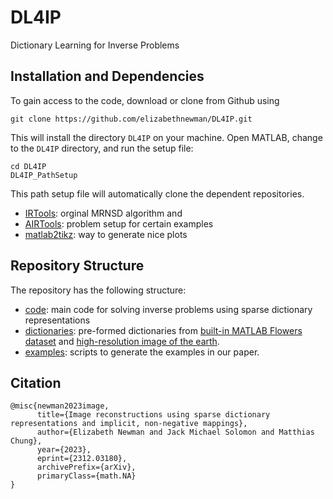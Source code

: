 # DL4IP
Dictionary Learning for Inverse Problems

## Installation and Dependencies

To gain access to the code, download or clone from Github using
```console
git clone https://github.com/elizabethnewman/DL4IP.git
```
This will install the directory ```DL4IP``` on your machine. Open MATLAB, change to the ```DL4IP``` directory, and run the setup file:
```console
cd DL4IP
DL4IP_PathSetup
```
This path setup file will automatically clone the dependent repositories. 
* [IRTools](https://github.com/jnagy1/IRtools): orginal MRNSD algorithm and 
* [AIRTools](https://github.com/jakobsj/AIRToolsII): problem setup for certain examples
* [matlab2tikz](https://github.com/matlab2tikz/matlab2tikz): way to generate nice plots




## Repository Structure

The repository has the following structure:
* [code](https://github.com/elizabethnewman/DL4IP/tree/main/code): main code for solving inverse problems using sparse dictionary representations
* [dictionaries](https://github.com/elizabethnewman/DL4IP/tree/main/dictionaries): pre-formed dictionaries from [built-in MATLAB Flowers dataset](https://www.mathworks.com/help/deeplearning/ug/data-sets-for-deep-learning.html) and [high-resolution image of the earth](https://www.cnet.com/science/stunning-high-resolution-photo-shows-earths-many-hues/).
* [examples](https://github.com/elizabethnewman/DL4IP/tree/main/examples): scripts to generate the examples in our paper.


## Citation

```
@misc{newman2023image,
      title={Image reconstructions using sparse dictionary representations and implicit, non-negative mappings}, 
      author={Elizabeth Newman and Jack Michael Solomon and Matthias Chung},
      year={2023},
      eprint={2312.03180},
      archivePrefix={arXiv},
      primaryClass={math.NA}
}
```



